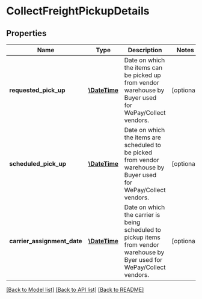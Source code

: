 # CollectFreightPickupDetails

## Properties
Name | Type | Description | Notes
------------ | ------------- | ------------- | -------------
**requested_pick_up** | [**\DateTime**](\DateTime.md) | Date on which the items can be picked up from vendor warehouse by Buyer used for WePay/Collect vendors. | [optional] 
**scheduled_pick_up** | [**\DateTime**](\DateTime.md) | Date on which the items are scheduled to be picked from vendor warehouse by Buyer used for WePay/Collect vendors. | [optional] 
**carrier_assignment_date** | [**\DateTime**](\DateTime.md) | Date on which the carrier is being scheduled to pickup items from vendor warehouse by Byer used for WePay/Collect vendors. | [optional] 

[[Back to Model list]](../README.md#documentation-for-models) [[Back to API list]](../README.md#documentation-for-api-endpoints) [[Back to README]](../README.md)


